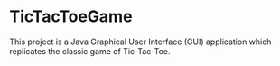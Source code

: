 # TicTacToeGame
This project is a Java Graphical User Interface (GUI) application which replicates the classic game of Tic-Tac-Toe.
